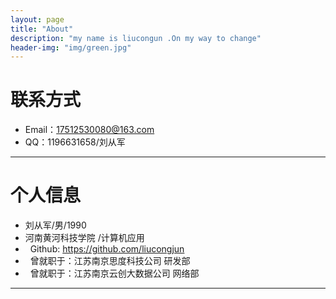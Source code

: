 ```yaml
---
layout: page
title: "About"
description: "my name is liucongun .On my way to change"
header-img: "img/green.jpg"
---
```





# 联系方式

*   Email：17512530080@163.com
*   QQ：1196631658/刘从军

* * *

# 个人信息

*   刘从军/男/1990
*   河南黄河科技学院 /计算机应用
*   Github: <https://github.com/liucongjun>
*   曾就职于：江苏南京思度科技公司 研发部
*   曾就职于：江苏南京云创大数据公司 网络部


* * *
